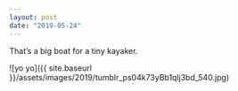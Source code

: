 ```yaml
---
layout: post
date: "2019-05-24"
---
```


That’s a big boat for a tiny kayaker.

![yo yo]({{ site.baseurl }}/assets/images/2019/tumblr_ps04k73yBb1qlj3bd_540.jpg)
